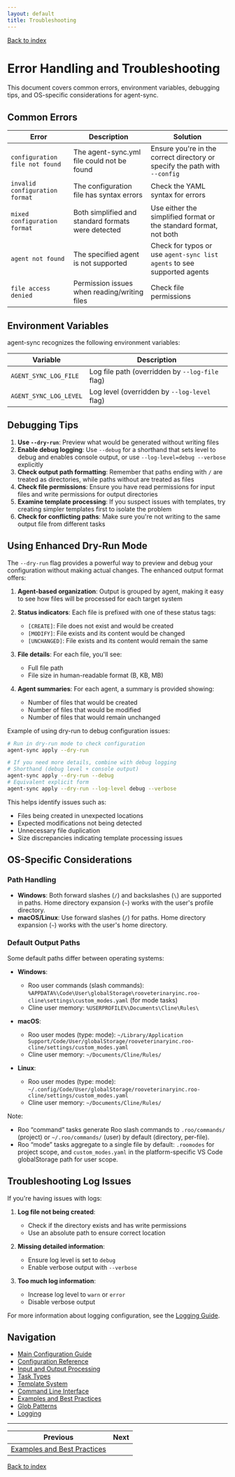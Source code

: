 ```yaml
---
layout: default
title: Troubleshooting
---
```


[Back to index](index.md)

# Error Handling and Troubleshooting

This document covers common errors, environment variables, debugging tips, and OS-specific considerations for agent-sync.

## Common Errors

| Error | Description | Solution |
|-------|-------------|----------|
| `configuration file not found` | The agent-sync.yml file could not be found | Ensure you're in the correct directory or specify the path with `--config` |
| `invalid configuration format` | The configuration file has syntax errors | Check the YAML syntax for errors |
| `mixed configuration format` | Both simplified and standard formats were detected | Use either the simplified format or the standard format, not both |
| `agent not found` | The specified agent is not supported | Check for typos or use `agent-sync list agents` to see supported agents |
| `file access denied` | Permission issues when reading/writing files | Check file permissions |

## Environment Variables

agent-sync recognizes the following environment variables:

| Variable | Description |
|----------|-------------|
| `AGENT_SYNC_LOG_FILE` | Log file path (overridden by `--log-file` flag) |
| `AGENT_SYNC_LOG_LEVEL` | Log level (overridden by `--log-level` flag) |

## Debugging Tips

1. **Use `--dry-run`**: Preview what would be generated without writing files
2. **Enable debug logging**: Use `--debug` for a shorthand that sets level to debug and enables console output, or use `--log-level=debug --verbose` explicitly
3. **Check output path formatting**: Remember that paths ending with `/` are treated as directories, while paths without are treated as files
4. **Check file permissions**: Ensure you have read permissions for input files and write permissions for output directories
5. **Examine template processing**: If you suspect issues with templates, try creating simpler templates first to isolate the problem
6. **Check for conflicting paths**: Make sure you're not writing to the same output file from different tasks

## Using Enhanced Dry-Run Mode

The `--dry-run` flag provides a powerful way to preview and debug your configuration without making actual changes. The enhanced output format offers:

1. **Agent-based organization**: Output is grouped by agent, making it easy to see how files will be processed for each target system

2. **Status indicators**: Each file is prefixed with one of these status tags:
   - `[CREATE]`: File does not exist and would be created
   - `[MODIFY]`: File exists and its content would be changed
   - `[UNCHANGED]`: File exists and its content would remain the same

3. **File details**: For each file, you'll see:
   - Full file path
   - File size in human-readable format (B, KB, MB)

4. **Agent summaries**: For each agent, a summary is provided showing:
   - Number of files that would be created
   - Number of files that would be modified
   - Number of files that would remain unchanged

Example of using dry-run to debug configuration issues:

```bash
# Run in dry-run mode to check configuration
agent-sync apply --dry-run

# If you need more details, combine with debug logging
# Shorthand (debug level + console output)
agent-sync apply --dry-run --debug
# Equivalent explicit form
agent-sync apply --dry-run --log-level debug --verbose
```

This helps identify issues such as:
- Files being created in unexpected locations
- Expected modifications not being detected
- Unnecessary file duplication
- Size discrepancies indicating template processing issues

## OS-Specific Considerations

### Path Handling

- **Windows**: Both forward slashes (`/`) and backslashes (`\`) are supported in paths. Home directory expansion (`~`) works with the user's profile directory.
- **macOS/Linux**: Use forward slashes (`/`) for paths. Home directory expansion (`~`) works with the user's home directory.

### Default Output Paths

Some default paths differ between operating systems:

- **Windows**:
  - Roo user commands (slash commands): `%APPDATA%\Code\User\globalStorage\rooveterinaryinc.roo-cline\settings\custom_modes.yaml` (for mode tasks)
  - Cline user memory: `%USERPROFILE%\Documents\Cline\Rules\`

- **macOS**:
  - Roo user modes (type: mode): `~/Library/Application Support/Code/User/globalStorage/rooveterinaryinc.roo-cline/settings/custom_modes.yaml`
  - Cline user memory: `~/Documents/Cline/Rules/`

- **Linux**:
  - Roo user modes (type: mode): `~/.config/Code/User/globalStorage/rooveterinaryinc.roo-cline/settings/custom_modes.yaml`
  - Cline user memory: `~/Documents/Cline/Rules/`

Note:
- Roo “command” tasks generate Roo slash commands to `.roo/commands/` (project) or `~/.roo/commands/` (user) by default (directory, per-file).
- Roo “mode” tasks aggregate to a single file by default: `.roomodes` for project scope, and `custom_modes.yaml` in the platform-specific VS Code globalStorage path for user scope.

## Troubleshooting Log Issues

If you're having issues with logs:

1. **Log file not being created**:
   - Check if the directory exists and has write permissions
   - Use an absolute path to ensure correct location

2. **Missing detailed information**:
   - Ensure log level is set to `debug`
   - Enable verbose output with `--verbose`

3. **Too much log information**:
   - Increase log level to `warn` or `error`
   - Disable verbose output

For more information about logging configuration, see the [Logging Guide](logging.md).

## Navigation

- [Main Configuration Guide](config.md)
- [Configuration Reference](config-reference.md)
- [Input and Output Processing](input-output.md)
- [Task Types](task-types.md)
- [Template System](templates.md)
- [Command Line Interface](cli.md)
- [Examples and Best Practices](examples.md)
- [Glob Patterns](glob-patterns.md)
- [Logging](logging.md)

---

| Previous | Next |
|----------|------|
| [Examples and Best Practices](examples.md) | |

[Back to index](index.md)